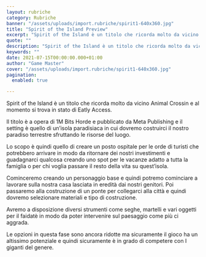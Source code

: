 ```yaml
---
layout: rubriche
category: Rubriche
banner: "/assets/uploads/import.rubriche/spirit1-640x360.jpg"
title: "Spirit of the Island Preview"
excerpt: "Spirit of the Island è un titolo che ricorda molto da vicino Animal Crossin e al momento si trova in stato di Eatly Access. Il titolo è a opera di 1M Bits Horde e pubblicato da Meta Publishing e il setting è quello di un’isola paradisiaca in cui dovremo costruirci il nostro paradiso terrestre sfruttando [&hellip"
quote: ""
description: "Spirit of the Island è un titolo che ricorda molto da vicino Animal Crossin e al momento si trova in stato di Eatly Access. Il titolo è a opera di 1M Bits Horde e pubblicato da Meta Publishing e il setting è quello di un’isola paradisiaca in cui dovremo costruirci il nostro paradiso terrestre sfruttando [&hellip"
keywords: ""
date: 2021-07-15T00:00:00.000+01:00
author: "Game Master"
cover: "/assets/uploads/import.rubriche/spirit1-640x360.jpg"
pagination:
  enabled: true

---
```


Spirit of the Island è un titolo che ricorda molto da vicino Animal Crossin e al momento si trova in stato di Eatly Access.

Il titolo è a opera di 1M Bits Horde e pubblicato da Meta Publishing e il setting è quello di un’isola paradisiaca in cui dovremo costruirci il nostro paradiso terrestre sfruttando le risorse del luogo.  
  
Lo scopo è quindi quello di creare un posto ospitale per le orde di turisti che potrebbero arrivare in modo da ritornare dei nostri investimenti e guadagnarci qualcosa creando uno spot per le vacanze adatto a tutta la famiglia o per chi voglia passare il resto della vita su quest’isola.

Cominceremo creando un personaggio base e quindi potremo cominciare a lavorare sulla nostra casa lasciata in eredità dai nostri genitori. Poi passaremo alla costruzione di un ponte per collegarci alla città e quindi dovremo selezionare materiali e tipo di costruzione.

Avremo a disposizione diversi strumenti come seghe, martelli e vari oggetti per il faidatè in modo da poter intervenire sul paesaggio come più ci aggrada.  
  
Le opzioni in questa fase sono ancora ridotte ma sicuramente il gioco ha un altissimo potenziale e quindi sicuramente è in grado di competere con I giganti del genere. 